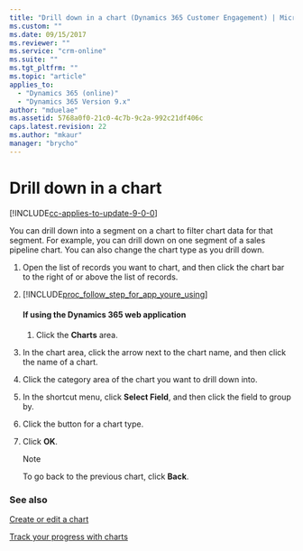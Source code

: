 ```yaml
---
title: "Drill down in a chart (Dynamics 365 Customer Engagement) | MicrosoftDocs"
ms.custom: ""
ms.date: 09/15/2017
ms.reviewer: ""
ms.service: "crm-online"
ms.suite: ""
ms.tgt_pltfrm: ""
ms.topic: "article"
applies_to: 
  - "Dynamics 365 (online)"
  - "Dynamics 365 Version 9.x"
author: "mduelae"
ms.assetid: 5768a0f0-21c0-4c7b-9c2a-992c21df406c
caps.latest.revision: 22
ms.author: "mkaur"
manager: "brycho"
---
```

# Drill down in a chart

[!INCLUDE[cc-applies-to-update-9-0-0](../includes/cc_applies_to_update_9_0_0.md)]

You can drill down into a segment on a chart to filter chart data for that segment. For example, you can drill down on one segment of a sales pipeline chart. You can also change the chart type as you drill down.  
  
1. Open the list of records you want to chart, and then click the chart bar to the right of or above the list of records.  
  
2. [!INCLUDE[proc_follow_step_for_app_youre_using](../includes/proc-follow-step-for-app-youre-using.md)]  
  
      #### If using the Dynamics 365 web application  
  
    1.  Click the **Charts** area.  
  
<!--
    ###### If using Dynamics 365 for Outlook  
  
    1.  In the ribbon, click **Chart Pane**, and then select where you want the chart to be displayed.  
-->    

3.  In the chart area, click the arrow next to the chart name, and then click the name of a chart.  
  
4.  Click the category area of the chart you want to drill down into.  
  
5.  In the shortcut menu, click **Select Field**, and then click the field to group by.  
  
6.  Click the button for a chart type.  
  
7.  Click **OK**.  
  
    > [!NOTE]
    >  To go back to the previous chart, click **Back**.  
  
### See also  
 [Create or edit a chart](../basics/create-edit-chart.md)
 
 [Track your progress with charts](../basics/track-your-progress-with-charts.md)

